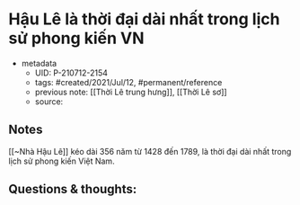 # Hậu Lê là thời đại dài nhất trong lịch sử phong kiến VN

- metadata
	- UID: P-210712-2154
	- tags: #created/2021/Jul/12, #permanent/reference
	- previous note: [[Thời Lê trung hưng]], [[Thời Lê sơ]]
	- source: 

## Notes
[[~Nhà Hậu Lê]] kéo dài 356 năm từ 1428 đến 1789, là thời đại dài nhất trong lịch sử phong kiến Việt Nam.

## Questions & thoughts:


